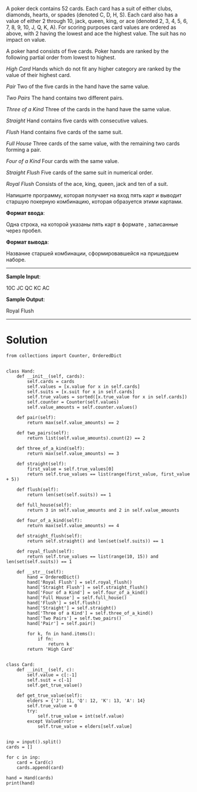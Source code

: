 A poker deck contains 52 cards. Each card has a suit of either clubs, diamonds, hearts, or spades (denoted C, D, H, S). Each card also has a value of either 2 through 10, jack, queen, king, or ace (denoted 2, 3, 4, 5, 6, 7, 8, 9, 10, J, Q, K, A). For scoring purposes card values are ordered as above, with 2 having the lowest and ace the highest value. The suit has no impact on value.

A poker hand consists of five cards. Poker hands are ranked by the following partial order from lowest to highest.


*High Card*
Hands which do not fit any higher category are ranked by the value of their highest card.

*Pair*
Two of the five cards in the hand have the same value.

*Two Pairs*
The hand contains two different pairs.

*Three of a Kind*
Three of the cards in the hand have the same value.

*Straight*
Hand contains five cards with consecutive values.

*Flush*
Hand contains five cards of the same suit.

*Full House*
Three cards of the same value, with the remaining two cards forming a pair.

*Four of a Kind*
Four cards with the same value.

*Straight Flush*
Five cards of the same suit in numerical order.

*Royal Flush*
Consists of the ace, king, queen, jack and ten of a suit.


﻿Напишите программу, которая получает на вход пять карт и выводит старшую покерную комбинацию, которая образуется этими картами.

**Формат ввода**:

Одна строка, на которой указаны пять карт в формате <value><suit>, записанные через пробел.

**Формат вывода**:

Название старшей комбинации, сформировавшейся на пришедшем наборе.

---

**Sample Input**:

10C JC QC KC AC

**Sample Output**:

Royal Flush

---

# Solution

```
from collections import Counter, OrderedDict


class Hand:
    def __init__(self, cards):
        self.cards = cards
        self.values = [x.value for x in self.cards]
        self.suits = [x.suit for x in self.cards]
        self.true_values = sorted([x.true_value for x in self.cards])
        self.counter = Counter(self.values)
        self.value_amounts = self.counter.values()

    def pair(self):
        return max(self.value_amounts) == 2

    def two_pairs(self):
        return list(self.value_amounts).count(2) == 2

    def three_of_a_kind(self):
        return max(self.value_amounts) == 3

    def straight(self):
        first_value = self.true_values[0]
        return self.true_values == list(range(first_value, first_value + 5))

    def flush(self):
        return len(set(self.suits)) == 1

    def full_house(self):
        return 3 in self.value_amounts and 2 in self.value_amounts

    def four_of_a_kind(self):
        return max(self.value_amounts) == 4

    def straight_flush(self):
        return self.straight() and len(set(self.suits)) == 1

    def royal_flush(self):
        return self.true_values == list(range(10, 15)) and len(set(self.suits)) == 1

    def __str__(self):
        hand = OrderedDict()
        hand['Royal Flush'] = self.royal_flush()
        hand['Straight Flush'] = self.straight_flush()
        hand['Four of a Kind'] = self.four_of_a_kind()
        hand['Full House'] = self.full_house()
        hand['Flush'] = self.flush()
        hand['Straight'] = self.straight()
        hand['Three of a Kind'] = self.three_of_a_kind()
        hand['Two Pairs'] = self.two_pairs()
        hand['Pair'] = self.pair()

        for k, fn in hand.items():
            if fn:
                return k
        return 'High Card'


class Card:
    def __init__(self, c):
        self.value = c[:-1]
        self.suit = c[-1]
        self.get_true_value()

    def get_true_value(self):
        elders = {'J': 11, 'Q': 12, 'K': 13, 'A': 14}
        self.true_value = 0
        try:
            self.true_value = int(self.value)
        except ValueError:
            self.true_value = elders[self.value]


inp = input().split()
cards = []

for c in inp:
    card = Card(c)
    cards.append(card)

hand = Hand(cards)
print(hand)
```
